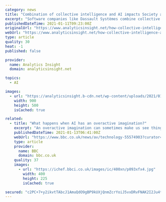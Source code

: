 ```yaml
---
category: news
title: "Combination of collective intelligence and AI impacts Society as a Disruptive Product"
excerpt: "Software companies like Dassault Systèmes combine collective intelligence and Artificial Intelligenceto benefit society by building communities of people who are passionate and willing to accomplish a common objective."
publishedDateTime: 2021-01-11T09:23:00Z
originalUrl: "https://www.analyticsinsight.net/how-collective-intelligence-and-artificial-intelligence-can-benefit-society/"
webUrl: "https://www.analyticsinsight.net/how-collective-intelligence-and-artificial-intelligence-can-benefit-society/"
type: article
quality: 30
heat: -1
published: false

provider:
  name: Analytics Insight
  domain: analyticsinsight.net

topics:
  - AI

images:
  - url: "https://analyticsinsight.b-cdn.net/wp-content/uploads/2021/01/Artificial-Intelligence-7.jpg"
    width: 900
    height: 500
    isCached: true

related:
  - title: "What happens when AI has an overactive imagination?"
    excerpt: "An overactive imagination can sometimes make us see things that are not really there. Now it seems artificial intelligence can have one too. Google researcher Alex Mordvintsev decided to develop this idea and turn the concept into art."
    publishedDateTime: 2021-01-13T06:41:00Z
    webUrl: "https://www.bbc.co.uk/news/av/technology-55574903?curator=TechREDEF"
    type: article
    provider:
      name: BBC
      domain: bbc.co.uk
    quality: 37
    images:
      - url: "https://ichef.bbci.co.uk/images/ic/400xn/p093xfx4.jpg"
        width: 400
        height: 225
        isCached: true

secured: "c2PC+7+y2ikvtTAbcJ1AmuQdO9gBP9kUXjQnmZcrYoiJ5vxDRvFNAK2I2Ju4tT0mSZxhu3RL9IROOFqtHhhSpwpfl7PfjfVUTM1nsVs2hmBydzomJstagqV7qTpgzm4NfvE1zCDrxFJW94C8z1nenXCJbke50u9+3/vL+ot/zDj/tmQhfn5qTHtb2VgGc2xG6D/eYzwMj2zYhxXshmVXbb7I1apKCk26A6+f6eHTPlwep/YEjH91wejET0qbWL5mAWhv3o1NLz9bBCHD52azDHHLSpjfdJyOAx1kRvetVQYRZzOU+ItO8ujIE8EIBebJZdY76Oh+OmQJa5nKuAFFZGdQxZMh26LDQM603Jyj0XA=;eY7eybh+Tj9tehpakwIpzg=="
---
```


